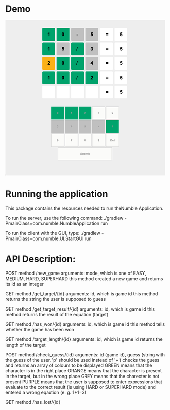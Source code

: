 # Demo
![Application in action](https://github.com/MikeNyugen/Nerdle-clone/blob/main/demo.png)

# Running the application

This package contains the resources needed to run theNumble Application.

To run the server, use the following command:
./gradlew -PmainClass=com.numble.NumbleApplication run

To run the client with the GUI, type:
./gradlew -PmainClass=com.numble.UI.StartGUI run


# API Description:

POST method /new_game
arguments: mode, which is one of EASY, MEDIUM, HARD, SUPERHARD
this method created a new game and returns its id as an integer

GET method /get_target/{id}
arguments: id, which is game id
this method returns the string the user is supposed to guess

GET method /get_target_result/{id}
arguments: id, which is game id
this method returns the result of the equation (target)

GET method /has_won/{id}
arguments: id, which is game id
this method tells whether the game has been won

GET method /target_length/{id}
arguments: id, which is game id
returns the length of the target

POST method /check_guess/{id}
arguments: id (game id), guess (string with the guess of the user. 'p' should be used instead of '+')
checks the guess and returns an array of colours to be displayed
GREEN means that the character is in the right place
ORANGE means that the character is present in the target, but in the wrong place
GREY means that the charecter is not present
PURPLE means that the user is supposed to enter expressions that evaluate to the correct result (is using HARD or SUPERHARD mode) and entered a wrong eqaution (e. g. 1+1=3)

GET method /has_lost/{id}
